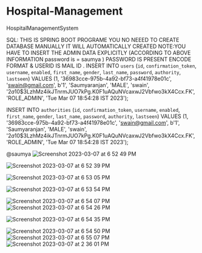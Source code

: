 # Hospital-Management
HospitalManagementSystem

SQL:
THIS IS SPRING BOOT PROGRAME YOU NO NEEED TO CREATE DATABASE MANUALLY IT WILL AUTOMATICALLY CREATED
NOTE:YOU HAVE TO INSERT THE ADMIN DATA EXPLICITLY (ACCORDING TO ABOVE INFORMATION password is = saumya ) PASSWORD IS PRESENT ENCODE FORMAT & USERID IS MAIL ID . 
INSERT INTO `users` (`id`, `confirmation_token`, `username`, `enabled`, `first_name`, `gender`, `last_name`, `password`, `authority`, `lastseen`) VALUES
(1, '36983cce-975b-4a92-bf73-a4f41978e01c', 'swain@gmail.com', b'1', 'Saumyaranjan', 'MALE', 'swain', '$2a$10$3LzhMz4ikJTnrmJUO7kPg.K0F1uAQuNVcaxwJ2Vbfwo3kX4Ccx.FK', 'ROLE_ADMIN', 'Tue Mar 07 18:54:28 IST 2023');

INSERT INTO `authorities` (`id`, `confirmation_token`, `username`, `enabled`, `first_name`, `gender`, `last_name`, `password`, `authority`, `lastseen`) VALUES
(1, '36983cce-975b-4a92-bf73-a4f41978e01c', 'swain@gmail.com', b'1', 'Saumyaranjan', 'MALE', 'swain', '$2a$10$3LzhMz4ikJTnrmJUO7kPg.K0F1uAQuNVcaxwJ2Vbfwo3kX4Ccx.FK', 'ROLE_ADMIN', 'Tue Mar 07 18:54:28 IST 2023');

@saumya
![Screenshot 2023-03-07 at 6 52 49 PM](https://user-images.githubusercontent.com/68143654/223435289-3528cfb9-8f03-4103-aa06-982d95cd6a9a.png)


![Screenshot 2023-03-07 at 6 52 39 PM](https://user-images.githubusercontent.com/68143654/223435273-9a2d5101-2355-4373-a693-b1bf19e90ce1.png)

![Screenshot 2023-03-07 at 6 53 05 PM](https://user-images.githubusercontent.com/68143654/223435331-fe8b6441-30cd-41bb-8cc9-02acdbf02480.png)

![Screenshot 2023-03-07 at 6 53 54 PM](https://user-images.githubusercontent.com/68143654/223435355-dd0b7145-fff6-4453-9833-9d281f9a0c32.png)

![Screenshot 2023-03-07 at 6 54 07 PM](https://user-images.githubusercontent.com/68143654/223435374-e2a48618-9699-4ebd-9195-aae38751161d.png)
![Screenshot 2023-03-07 at 6 54 26 PM](https://user-images.githubusercontent.com/68143654/223435400-5dd13592-b8d3-45f8-a45e-1efe93688348.png)

![Screenshot 2023-03-07 at 6 54 35 PM](https://user-images.githubusercontent.com/68143654/223435434-902f9a0e-96fd-468a-bea7-f92cdbc2a1a9.png)

![Screenshot 2023-03-07 at 6 54 50 PM](https://user-images.githubusercontent.com/68143654/223435446-9d53c31a-28ed-46eb-8a75-3b35cf1d93a6.png)
![Screenshot 2023-03-07 at 6 55 07 PM](https://user-images.githubusercontent.com/68143654/223435463-e6fc0f5b-f1c0-4e0f-98fe-0916dc285ec3.png)
![Screenshot 2023-03-07 at 2 36 01 PM](https://user-images.githubusercontent.com/68143654/223435472-55453455-71c7-41fb-949e-f9959db083e9.png)
